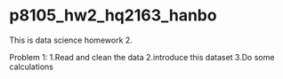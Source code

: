 # p8105_hw2_hq2163_hanbo

This is data science homework 2.

Problem 1:
  1.Read and clean the data
  2.introduce this dataset 
  3.Do some calculations